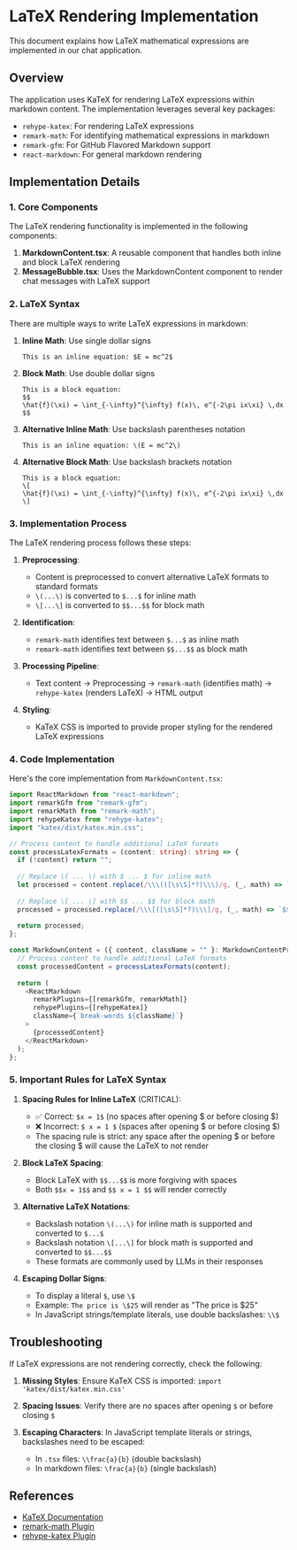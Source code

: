 # LaTeX Rendering Implementation

This document explains how LaTeX mathematical expressions are implemented in our chat application.

## Overview

The application uses KaTeX for rendering LaTeX expressions within markdown content. The implementation leverages several key packages:

- `rehype-katex`: For rendering LaTeX expressions
- `remark-math`: For identifying mathematical expressions in markdown
- `remark-gfm`: For GitHub Flavored Markdown support
- `react-markdown`: For general markdown rendering

## Implementation Details

### 1. Core Components

The LaTeX rendering functionality is implemented in the following components:

1. **MarkdownContent.tsx**: A reusable component that handles both inline and block LaTeX rendering
2. **MessageBubble.tsx**: Uses the MarkdownContent component to render chat messages with LaTeX support

### 2. LaTeX Syntax

There are multiple ways to write LaTeX expressions in markdown:

1. **Inline Math**: Use single dollar signs
   ```
   This is an inline equation: $E = mc^2$
   ```

2. **Block Math**: Use double dollar signs
   ```
   This is a block equation:
   $$
   \hat{f}(\xi) = \int_{-\infty}^{\infty} f(x)\, e^{-2\pi ix\xi} \,dx
   $$
   ```

3. **Alternative Inline Math**: Use backslash parentheses notation
   ```
   This is an inline equation: \(E = mc^2\)
   ```

4. **Alternative Block Math**: Use backslash brackets notation
   ```
   This is a block equation:
   \[
   \hat{f}(\xi) = \int_{-\infty}^{\infty} f(x)\, e^{-2\pi ix\xi} \,dx
   \]
   ```

### 3. Implementation Process

The LaTeX rendering process follows these steps:

1. **Preprocessing**:
   - Content is preprocessed to convert alternative LaTeX formats to standard formats
   - `\(...\)` is converted to `$...$` for inline math
   - `\[...\]` is converted to `$$...$$` for block math

2. **Identification**:
   - `remark-math` identifies text between `$...$` as inline math
   - `remark-math` identifies text between `$$...$$` as block math

3. **Processing Pipeline**:
   - Text content → Preprocessing → `remark-math` (identifies math) → `rehype-katex` (renders LaTeX) → HTML output

4. **Styling**:
   - KaTeX CSS is imported to provide proper styling for the rendered LaTeX expressions

### 4. Code Implementation

Here's the core implementation from `MarkdownContent.tsx`:

```typescript
import ReactMarkdown from "react-markdown";
import remarkGfm from "remark-gfm";
import remarkMath from "remark-math";
import rehypeKatex from "rehype-katex";
import "katex/dist/katex.min.css";

// Process content to handle additional LaTeX formats
const processLatexFormats = (content: string): string => {
  if (!content) return "";
  
  // Replace \( ... \) with $ ... $ for inline math
  let processed = content.replace(/\\\(([\s\S]*?)\\\)/g, (_, math) => `$${math}$`);
  
  // Replace \[ ... \] with $$ ... $$ for block math
  processed = processed.replace(/\\\[([\s\S]*?)\\\]/g, (_, math) => `$$${math}$$`);
  
  return processed;
};

const MarkdownContent = ({ content, className = "" }: MarkdownContentProps) => {
  // Process content to handle additional LaTeX formats
  const processedContent = processLatexFormats(content);
  
  return (
    <ReactMarkdown
      remarkPlugins={[remarkGfm, remarkMath]}
      rehypePlugins={[rehypeKatex]}
      className={`break-words ${className}`}
    >
      {processedContent}
    </ReactMarkdown>
  );
};
```

### 5. Important Rules for LaTeX Syntax

1. **Spacing Rules for Inline LaTeX** (CRITICAL):
   - ✅ Correct: `$x = 1$` (no spaces after opening $ or before closing $)
   - ❌ Incorrect: `$ x = 1 $` (spaces after opening $ or before closing $)
   - The spacing rule is strict: any space after the opening $ or before the closing $ will cause the LaTeX to not render

2. **Block LaTeX Spacing**:
   - Block LaTeX with `$$...$$` is more forgiving with spaces
   - Both `$$x = 1$$` and `$$ x = 1 $$` will render correctly

3. **Alternative LaTeX Notations**:
   - Backslash notation `\(...\)` for inline math is supported and converted to `$...$`
   - Backslash notation `\[...\]` for block math is supported and converted to `$$...$$`
   - These formats are commonly used by LLMs in their responses

4. **Escaping Dollar Signs**:
   - To display a literal `$`, use `\$`
   - Example: `The price is \$25` will render as "The price is $25"
   - In JavaScript strings/template literals, use double backslashes: `\\$`

## Troubleshooting

If LaTeX expressions are not rendering correctly, check the following:

1. **Missing Styles**: Ensure KaTeX CSS is imported: `import 'katex/dist/katex.min.css'`

2. **Spacing Issues**: Verify there are no spaces after opening `$` or before closing `$`

3. **Escaping Characters**: In JavaScript template literals or strings, backslashes need to be escaped:
   - In `.tsx` files: `\\frac{a}{b}` (double backslash)
   - In markdown files: `\frac{a}{b}` (single backslash)

## References

- [KaTeX Documentation](https://katex.org/)
- [remark-math Plugin](https://github.com/remarkjs/remark-math)
- [rehype-katex Plugin](https://github.com/remarkjs/remark-math/tree/main/packages/rehype-katex)
